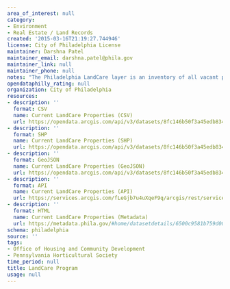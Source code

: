 ```yaml
---
area_of_interest: null
category:
- Environment
- Real Estate / Land Records
created: '2015-03-16T21:19:27.744946'
license: City of Philadelphia License
maintainer: Darshna Patel
maintainer_email: darshna.patel@phila.gov
maintainer_link: null
maintainer_phone: null
notes: "The Philadelphia LandCare layer is an inventory of all vacant parcels that have received the \"Clean and Green\" stabilization treatment and are currently under maintenance contract with the Pennsylvania Horticultural Society, funded by the City of Philadelphia’s Division of Housing and Community Development. Every spring and fall, additional vacant parcels are stabilized and then added to the maintenance inventory the following year. The parcels in this layer are based off the PARCEL_PWD layer, supplied by the Philadelphia Water Department."
opendataphilly_rating: null
organization: City of Philadelphia
resources:
- description: ''
  format: CSV
  name: Current LandCare Properties (CSV)
  url: https://opendata.arcgis.com/api/v3/datasets/8fc146b50f3a45edb8348e9b1ba52252_0/downloads/data?format=csv&spatialRefId=4326&where=1%3D1
- description: ''
  format: SHP
  name: Current LandCare Properties (SHP)
  url: https://opendata.arcgis.com/api/v3/datasets/8fc146b50f3a45edb8348e9b1ba52252_0/downloads/data?format=shp&spatialRefId=4326&where=1%3D1
- description: ''
  format: GeoJSON
  name: Current LandCare Properties (GeoJSON)
  url: https://opendata.arcgis.com/api/v3/datasets/8fc146b50f3a45edb8348e9b1ba52252_0/downloads/data?format=geojson&spatialRefId=4326&where=1%3D1
- description: ''
  format: API
  name: Current LandCare Properties (API)
  url: https://services.arcgis.com/fLeGjb7u4uXqeF9q/arcgis/rest/services/phs_landcare/FeatureServer/0/query?outFields=*&where=1%3D1
- description: ''
  format: HTML
  name: Current LandCare Properties (Metadata)
  url: https://metadata.phila.gov/#home/datasetdetails/6500c9581b759d0028f878fc/representationdetails/6500c9581b759d0028f8793a/?view_287_per_page=25&view_287_page=1
schema: philadelphia
source: ''
tags:
- Office of Housing and Community Development
- Pennsylvania Horticultural Society
time_period: null
title: LandCare Program
usage: null
---
```

